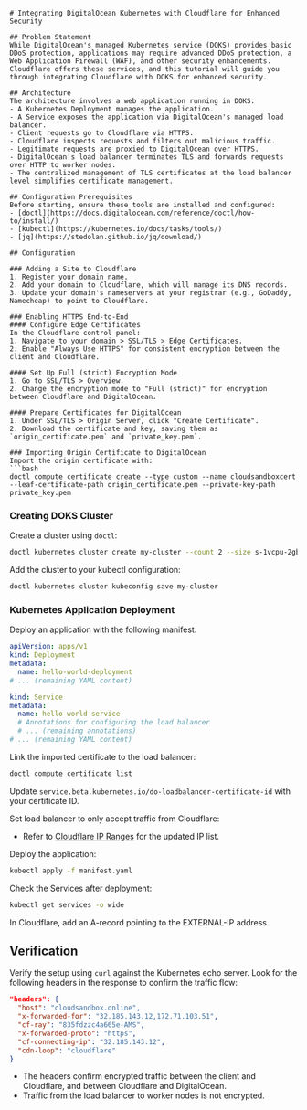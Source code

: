 ```
# Integrating DigitalOcean Kubernetes with Cloudflare for Enhanced Security

## Problem Statement
While DigitalOcean's managed Kubernetes service (DOKS) provides basic DDoS protection, applications may require advanced DDoS protection, a Web Application Firewall (WAF), and other security enhancements. Cloudflare offers these services, and this tutorial will guide you through integrating Cloudflare with DOKS for enhanced security.

## Architecture
The architecture involves a web application running in DOKS:
- A Kubernetes Deployment manages the application.
- A Service exposes the application via DigitalOcean's managed load balancer.
- Client requests go to Cloudflare via HTTPS.
- Cloudflare inspects requests and filters out malicious traffic.
- Legitimate requests are proxied to DigitalOcean over HTTPS.
- DigitalOcean's load balancer terminates TLS and forwards requests over HTTP to worker nodes.
- The centralized management of TLS certificates at the load balancer level simplifies certificate management.

## Configuration Prerequisites
Before starting, ensure these tools are installed and configured:
- [doctl](https://docs.digitalocean.com/reference/doctl/how-to/install/)
- [kubectl](https://kubernetes.io/docs/tasks/tools/)
- [jq](https://stedolan.github.io/jq/download/)

## Configuration

### Adding a Site to Cloudflare
1. Register your domain name.
2. Add your domain to Cloudflare, which will manage its DNS records.
3. Update your domain's nameservers at your registrar (e.g., GoDaddy, Namecheap) to point to Cloudflare.

### Enabling HTTPS End-to-End
#### Configure Edge Certificates
In the Cloudflare control panel:
1. Navigate to your domain > SSL/TLS > Edge Certificates.
2. Enable "Always Use HTTPS" for consistent encryption between the client and Cloudflare.

#### Set Up Full (strict) Encryption Mode
1. Go to SSL/TLS > Overview.
2. Change the encryption mode to "Full (strict)" for encryption between Cloudflare and DigitalOcean.

#### Prepare Certificates for DigitalOcean
1. Under SSL/TLS > Origin Server, click "Create Certificate".
2. Download the certificate and key, saving them as `origin_certificate.pem` and `private_key.pem`.

### Importing Origin Certificate to DigitalOcean
Import the origin certificate with:
```bash
doctl compute certificate create --type custom --name cloudsandboxcert --leaf-certificate-path origin_certificate.pem --private-key-path private_key.pem
```

### Creating DOKS Cluster
Create a cluster using `doctl`:
```bash
doctl kubernetes cluster create my-cluster --count 2 --size s-1vcpu-2gb
```
Add the cluster to your kubectl configuration:
```bash
doctl kubernetes cluster kubeconfig save my-cluster
```

### Kubernetes Application Deployment
Deploy an application with the following manifest:
```yaml
apiVersion: apps/v1
kind: Deployment
metadata:
  name: hello-world-deployment
# ... (remaining YAML content)

kind: Service
metadata:
  name: hello-world-service
  # Annotations for configuring the load balancer
  # ... (remaining annotations)
# ... (remaining YAML content)
```

Link the imported certificate to the load balancer:
```bash
doctl compute certificate list
```
Update `service.beta.kubernetes.io/do-loadbalancer-certificate-id` with your certificate ID.

Set load balancer to only accept traffic from Cloudflare:
- Refer to [Cloudflare IP Ranges](https://www.cloudflare.com/ips/) for the updated IP list.

Deploy the application:
```bash
kubectl apply -f manifest.yaml
```

Check the Services after deployment:
```bash
kubectl get services -o wide
```
In Cloudflare, add an A-record pointing to the EXTERNAL-IP address.

## Verification
Verify the setup using `curl` against the Kubernetes echo server. Look for the following headers in the response to confirm the traffic flow:
```json
"headers": {
  "host": "cloudsandbox.online",
  "x-forwarded-for": "32.185.143.12,172.71.103.51",
  "cf-ray": "835fdzzc4a665e-AMS",
  "x-forwarded-proto": "https",
  "cf-connecting-ip": "32.185.143.12",
  "cdn-loop": "cloudflare"
}
```
- The headers confirm encrypted traffic between the client and Cloudflare, and between Cloudflare and DigitalOcean.
- Traffic from the load balancer to worker nodes is not encrypted.
```
